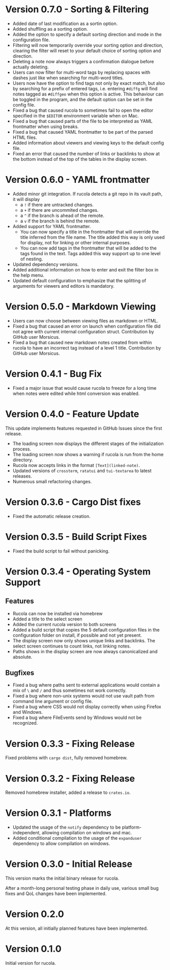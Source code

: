 # Version 0.7.0 - Sorting & Filtering
 - Added date of last modification as a sortin option.
 - Added shuffling as a sorting option.
 - Added the option to specify a default sorting direction and mode in the configuration file.
 - Filtering will now temporarily override your sorting option and direction, clearing the filter will reset to your default choice of sorting option and direction.
 - Deleting a note now always triggers a confirmation dialogue before actually deleting.
 - Users can now filter for multi-word tags by replacing spaces with dashes just like when searching for multi-word titles.
 - Users now have the option to find tags not only by exact match, but also by searching for a prefix of entered tags, i.e. entering `#diffg` will find notes tagged as `#diffgeo` when this option is active. This behaviour can be toggled in the program, and the default option can be set in the config file.
 - Fixed a bug that caused rucola to sometimes fail to open the editor specified in the `$EDITOR` environment variable when on Mac.
 - Fixed a bug that caused parts of the file to be interpreted as YAML frontmatter when using breaks.
 - Fixed a bug that caused YAML frontmatter to be part of the parsed HTML files.
 - Added information about viewers and viewing keys to the default config file.
 - Fixed an error that caused the number of links or backlinks to show at the bottom instead of the top of the tables in the display screen.

# Version 0.6.0 - YAML frontmatter
 - Added minor git integration.
   If rucola detects a git repo in its vault path, it will display
     - a `!` if there are untracked changes.
     - a `+` if there are uncommited changes.
     - a `^` if the branch is ahead of the remote.
     - a `v` if the branch is behind the remote.
 - Added support for YAML frontmatter.
   - You can now specify a title in the frontmatter that will override the title inferred from the file name.
   The title added this way is only used for display, not for linking or other internal purposes.
   - You can now add tags in the frontmatter that will be added to the tags found in the text.
   Tags added this way support up to one level of nesting.
 - Updated dependency versions.
 - Added additional information on how to enter and exit the filter box in the help menu.
 - Updated default configuration to emphasize that the splitting of arguments for viewers and editors is mandatory.

# Version 0.5.0 - Markdown Viewing
 - Users can now choose between viewing files as markdown or HTML.
 - Fixed a bug that caused an error on launch when configuration file did not agree with current internal configuration struct. Contribution by GitHub user Morsicus.
 - Fixed a bug that caused new markdown notes created from within rucola to have an incorrect tag instead of a level 1 title. Contribution by GitHub user Morsicus.

# Version 0.4.1 - Bug Fix
 - Fixed a major issue that would cause rucola to freeze for a long time when notes were edited while html conversion was enabled.

# Version 0.4.0 - Feature Update
This update implements features requested in GitHub Issues since the first release.
 - The loading screen now displays the different stages of the initialization process.
 - The loading screen now shows a warning if rucola is run from the home directory.
 - Rucola now accepts links in the format `[Text](linked-note)`.
 - Updated versions of `crossterm`, `ratatui` and `tui-textarea` to latest releases.
 - Numerous small refactoring changes.

# Version 0.3.6 - Cargo Dist fixes
 - Fixed the automatic release creation.

# Version 0.3.5 - Build Script Fixes
 - Fixed the build script to fail without panicking.

# Version 0.3.4 - Operating System Support

## Features
 - Rucola can now be installed via homebrew
 - Added a title to the select screen
 - Added the current rucola version to both screens
 - Added a build script that copies the 5 default configuration files in the configuration folder on install, if possible and not yet present.
 - The display screen now only shows unique links and backlinks. The select screen continues to count links, not linking notes.
 - Paths shows in the display screen are now always canonicalized and absolute.

 ## Bugfixes
 - Fixed a bug where paths sent to external applications would contain a mix of `\` and `/` and thus sometimes not work correctly.
 - Fixed a bug where non-unix systems would not use vault path from command line argument or config file.
 - Fixed a bug where CSS would not display correctly when using Firefox and Windows.
 - Fixed a bug where FileEvents send by Windows would not be recognized.


# Version 0.3.3 - Fixing Release
Fixed problems with `cargo dist`, fully removed homebrew.

# Version 0.3.2 - Fixing Release
Removed homebrew installer, added a release to `crates.io`.

# Version 0.3.1 - Platforms
 - Updated the usage of the `notify` dependency to be platform-independent, allowing compilation on windows and mac.
 - Added conditional compilation to the usage of the `expanduser` dependency to allow compilation on windows.

# Version 0.3.0 - Initial Release
This version marks the initial binary release for rucola.

After a month-long personal testing phase in daily use, various small bug fixes and QoL changes have been implemented.

# Version 0.2.0
At this version, all initially planned features have been implemented.

# Version 0.1.0
Initial version for rucola.
